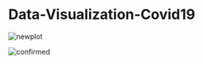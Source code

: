 # Data-Visualization-Covid19

![newplot](https://user-images.githubusercontent.com/84367536/119071312-26ef4e00-ba1c-11eb-9acc-43948b9665a6.png)

![confirmed](https://user-images.githubusercontent.com/84367536/119071372-46867680-ba1c-11eb-9847-ea63b7258867.png)
